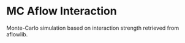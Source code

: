 # MC Aflow Interaction
Monte-Carlo simulation based on interaction strength retrieved from aflowlib.
